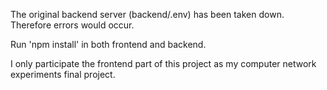 The original backend server (backend/.env) has been taken down. Therefore errors would occur.

Run 'npm install' in both frontend and backend.

I only participate the frontend part of this project as my computer network experiments final project.
